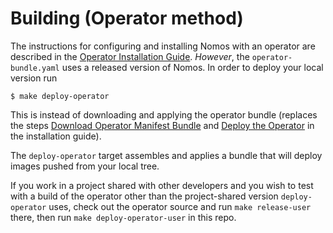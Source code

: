 # Building (Operator method)

The instructions for configuring and installing Nomos with an operator are
described in the [Operator Installation Guide](../user/installation.md).
*However*, the `operator-bundle.yaml` uses a released version of Nomos. In order
to deploy your local version run

```$bash
$ make deploy-operator
```

This is instead of downloading and applying the operator bundle (replaces the
steps
[Download Operator Manifest Bundle](../user/installation.md#download-operator-manifest-bundle)
and [Deploy the Operator](../user/installation.md#deploy-the-operator) in the
installation guide).

The `deploy-operator` target assembles and applies a bundle that will deploy
images pushed from your local tree.

If you work in a project shared with other developers and you wish to test with
a build of the operator other than the project-shared version `deploy-operator`
uses, check out the operator source and run `make release-user` there, then run
`make deploy-operator-user` in this repo.

